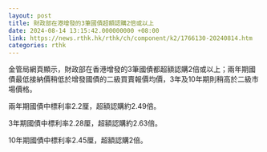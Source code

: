 ```yaml
---
layout: post
title: 財政部在港增發的3筆國債超額認購2倍或以上
date: 2024-08-14 13:15:42.000000000 +08:00
link: https://news.rthk.hk/rthk/ch/component/k2/1766130-20240814.htm
categories: rthk
---
```


金管局網頁顯示，財政部在香港增發的3筆國債都超額認購2倍或以上；兩年期國債最低接納價稍低於增發國債的二級買賣報價均價，3年及10年期則稍高於二級市場價格。

兩年期國債中標利率2.2厘，超額認購約2.49倍。

3年期國債中標利率2.28厘，超額認購約2.63倍。

10年期國債中標利率2.45厘，超額認購2倍。
